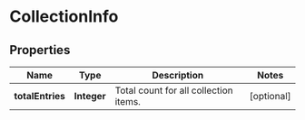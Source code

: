 

# CollectionInfo

## Properties

Name | Type | Description | Notes
------------ | ------------- | ------------- | -------------
**totalEntries** | **Integer** | Total count for all collection items. |  [optional]




